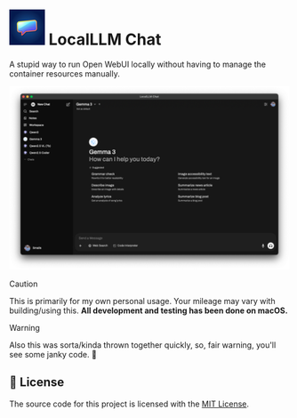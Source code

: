 # ![LocalLLM Chat app icon](./.forgejo/images/app-icon_small.png) LocalLLM Chat

A stupid way to run Open WebUI locally without having to manage the container resources manually.

![A screenshot of the app.](./.forgejo/images/screenshot-01.png)

> [!CAUTION]
> This is primarily for my own personal usage. Your mileage may vary with building/using this. **All development and testing has been done on macOS.**

> [!WARNING]
> Also this was sorta/kinda thrown together quickly, so, fair warning, you'll see some janky code. 😬

## 🤝 License

The source code for this project is licensed with the [MIT License](LICENSE).
